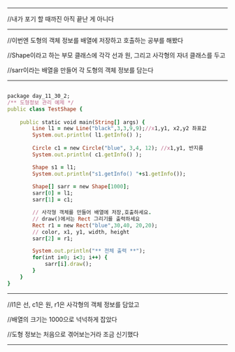 ***
//내가 포기 할 때까진 아직 끝난 게 아니다
***
//이번엔 도형의 객체 정보를 배열에 저장하고 호출하는 공부를 해봤다

//Shape이라고 하는 부모 클래스에 각각 선과 원, 그리고 사각형의 자녀 클래스를 두고

//sarr이라는 배열을 만들어 각 도형의 객체 정보를 담는다
***

```ruby

package day_11_30_2;
/** 도형정보 관리 예제 */
public class TestShape {
	
	public static void main(String[] args) {
		Line l1 = new Line("black",3,3,9,9);//x1,y1, x2,y2 좌표값
		System.out.println( l1.getInfo() );
		
		Circle c1 = new Circle("blue", 3,4, 12); //x1,y1, 반지름
		System.out.println( c1.getInfo() );

		Shape s1 = l1;
		System.out.println("s1.getInfo() "+s1.getInfo());
			
		Shape[] sarr = new Shape[1000];
		sarr[0] = l1;
		sarr[1] = c1;

		// 사각형 객체를 만들어 배열에 저장,호출하세요.
		// draw()에서는 Rect 그리기를 출력하세요
		Rect r1 = new Rect("blue",30,40, 20,20);
		// color, x1, y1, width, height
		sarr[2] = r1;

		System.out.println("** 전체 출력 **");
		for(int i=0; i<3; i++) {
			sarr[i].draw();
		}
	}
}

```
***
//l1은 선, c1은 원, r1은 사각형의 객체 정보를 담았고

//배열의 크기는 1000으로 넉넉하게 잡았다

//도형 정보는 처음으로 겪어보는거라 조금 신기했다
***
